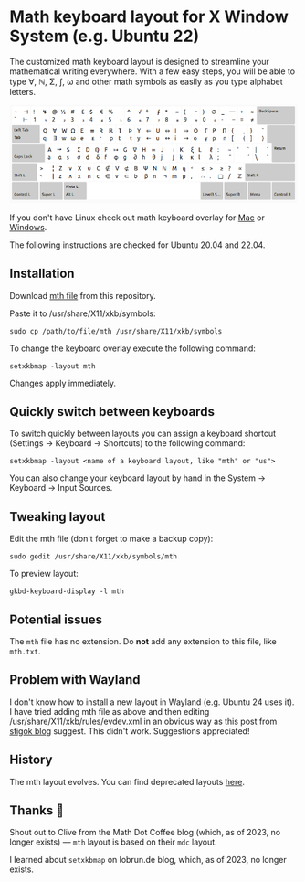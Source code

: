# Math keyboard layout for X Window System (e.g. Ubuntu 22)
The customized math keyboard layout is designed to streamline your mathematical writing everywhere.
With a few easy steps, you will be able to type ∀, ℕ, Σ, ∫, ω and other math symbols as easily as you type alphabet letters.

![mth-Layout](/images/mth_v4_Nov_2023.png)

If you don't have Linux check out math keyboard overlay for [Mac](http://insti.physics.sunysb.edu/~siegel/unicode.html) or [Windows](https://web.archive.org/web/20230503051817/https://terathon.com/blog/a-mathematical-keyboard-layout/).

The following instructions are checked for Ubuntu 20.04 and 22.04. 

## Installation
Download <a id="raw-url" href="https://github.com/CaptchaSamurai/Math-Unicode-keyboard-overlay-Linux-XKB/blob/master/mth">mth file</a> from this repository.

Paste it to /usr/share/X11/xkb/symbols:

```
sudo cp /path/to/file/mth /usr/share/X11/xkb/symbols
```

To change the keyboard overlay execute the following command:

```
setxkbmap -layout mth
```

Changes apply immediately.

## Quickly switch between keyboards
To switch quickly between layouts you can assign a keyboard shortcut (Settings → Keyboard → Shortcuts) to the following command:

```
setxkbmap -layout <name of a keyboard layout, like "mth" or "us">
```

You can also change your keyboard layout by hand in the System → Keyboard → Input Sources.

## Tweaking layout
Edit the mth file (don't forget to make a backup copy):

```
sudo gedit /usr/share/X11/xkb/symbols/mth
```

To preview layout:
```
gkbd-keyboard-display -l mth
```

## Potential issues
The `mth` file has no extension. Do **not** add any extension to this file, like `mth.txt`.

## Problem with Wayland
I don't know how to install a new layout in Wayland (e.g. Ubuntu 24 uses it). I have tried adding mth file as above and then editing /usr/share/X11/xkb/rules/evdev.xml in an obvious way as this post from [stigok blog](/usr/share/X11/xkb/rules/evdev.xml) suggest. This didn't work. Suggestions appreciated!

## History
The mth layout evolves. You can find deprecated layouts [here](https://github.com/CaptchaSamurai/Math-Unicode-keyboard-overlay-Linux-XKB/tree/master/old_layouts). 

## Thanks 🙌
Shout out to Clive from the Math Dot Coffee blog (which, as of 2023, no longer exists) — `mth` layout is based on their `mdc` layout.

I learned about `setxkbmap` on lobrun.de blog, which, as of 2023, no longer exists.
